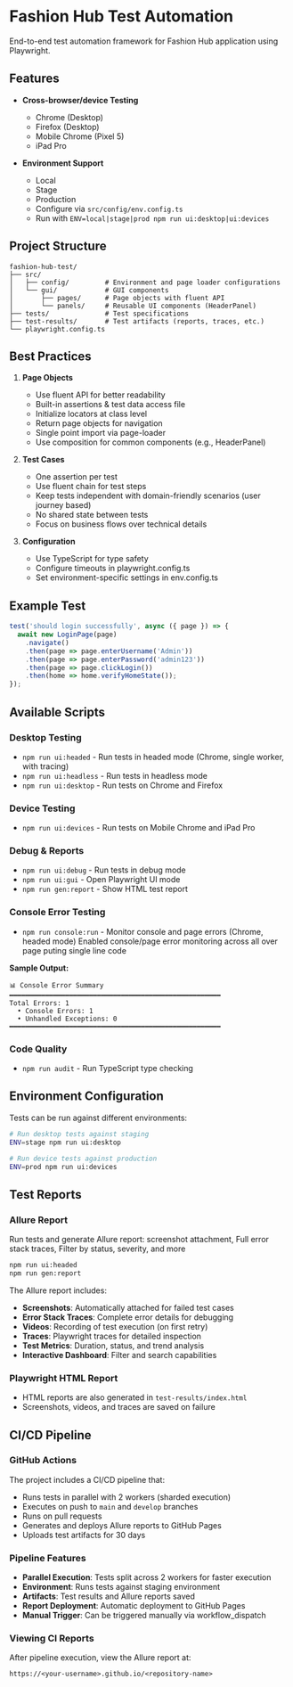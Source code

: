 # Fashion Hub Test Automation

End-to-end test automation framework for Fashion Hub application using Playwright.

## Features

- **Cross-browser/device Testing**
  - Chrome (Desktop)
  - Firefox (Desktop)
  - Mobile Chrome (Pixel 5)
  - iPad Pro

- **Environment Support**
  - Local
  - Stage
  - Production
  - Configure via `src/config/env.config.ts`
  - Run with `ENV=local|stage|prod npm run ui:desktop|ui:devices`

## Project Structure

```
fashion-hub-test/
├── src/
│   ├── config/         # Environment and page loader configurations
│   └── gui/            # GUI components
│       ├── pages/      # Page objects with fluent API
│       └── panels/     # Reusable UI components (HeaderPanel)
├── tests/              # Test specifications
├── test-results/       # Test artifacts (reports, traces, etc.)
└── playwright.config.ts
```

## Best Practices

1. **Page Objects**
   - Use fluent API for better readability
   - Built-in assertions & test data access file
   - Initialize locators at class level
   - Return page objects for navigation
   - Single point import via page-loader
   - Use composition for common components (e.g., HeaderPanel)

2. **Test Cases**
   - One assertion per test
   - Use fluent chain for test steps
   - Keep tests independent with domain-friendly scenarios (user journey based)
   - No shared state between tests
   - Focus on business flows over technical details

3. **Configuration**
   - Use TypeScript for type safety
   - Configure timeouts in playwright.config.ts
   - Set environment-specific settings in env.config.ts

## Example Test

```typescript
test('should login successfully', async ({ page }) => {
  await new LoginPage(page)
    .navigate()
    .then(page => page.enterUsername('Admin'))
    .then(page => page.enterPassword('admin123'))
    .then(page => page.clickLogin())
    .then(home => home.verifyHomeState());
});
```

## Available Scripts

### Desktop Testing
- `npm run ui:headed` - Run tests in headed mode (Chrome, single worker, with tracing)
- `npm run ui:headless` - Run tests in headless mode
- `npm run ui:desktop` - Run tests on Chrome and Firefox

### Device Testing
- `npm run ui:devices` - Run tests on Mobile Chrome and iPad Pro

### Debug & Reports
- `npm run ui:debug` - Run tests in debug mode
- `npm run ui:gui` - Open Playwright UI mode
- `npm run gen:report` - Show HTML test report


### Console Error Testing
- `npm run console:run` - Monitor console and page errors (Chrome, headed mode)
Enabled console/page error monitoring across all over page puting single line code

**Sample Output:**
```
📊 Console Error Summary
━━━━━━━━━━━━━━━━━━━━━━━━━━━━━━━━━━━━━━━━━━━━━━━━━━━━━
Total Errors: 1
  • Console Errors: 1
  • Unhandled Exceptions: 0
━━━━━━━━━━━━━━━━━━━━━━━━━━━━━━━━━━━━━━━━━━━━━━━━━━━━━
```

### Code Quality
- `npm run audit` - Run TypeScript type checking

## Environment Configuration

Tests can be run against different environments:

```bash
# Run desktop tests against staging
ENV=stage npm run ui:desktop

# Run device tests against production
ENV=prod npm run ui:devices
```

## Test Reports

### Allure Report
Run tests and generate Allure report:
screenshot attachment, Full error stack traces, Filter by status, severity, and more
```bash
npm run ui:headed
npm run gen:report
```

The Allure report includes:
- **Screenshots**: Automatically attached for failed test cases
- **Error Stack Traces**: Complete error details for debugging
- **Videos**: Recording of test execution (on first retry)
- **Traces**: Playwright traces for detailed inspection
- **Test Metrics**: Duration, status, and trend analysis
- **Interactive Dashboard**: Filter and search capabilities

### Playwright HTML Report
- HTML reports are also generated in `test-results/index.html`
- Screenshots, videos, and traces are saved on failure

## CI/CD Pipeline

### GitHub Actions
The project includes a CI/CD pipeline that:
- Runs tests in parallel with 2 workers (sharded execution)
- Executes on push to `main` and `develop` branches
- Runs on pull requests
- Generates and deploys Allure reports to GitHub Pages
- Uploads test artifacts for 30 days

### Pipeline Features
- **Parallel Execution**: Tests split across 2 workers for faster execution
- **Environment**: Runs tests against staging environment
- **Artifacts**: Test results and Allure reports saved
- **Report Deployment**: Automatic deployment to GitHub Pages
- **Manual Trigger**: Can be triggered manually via workflow_dispatch

### Viewing CI Reports
After pipeline execution, view the Allure report at:
```
https://<your-username>.github.io/<repository-name>
```
